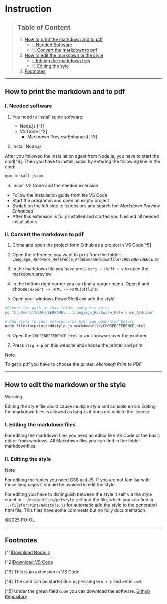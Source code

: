 # Instruction

> ## Table of Content
>
> 1. [How to print the markdown and to pdf](#how-to-print-the-markdown-and-to-pdf)
>    - [I. Needed Software](#I.-needed-software)
>    - [II. Convert the markdown to pdf](#II.-convert-the-markdown-to-pdf)
> 2. [How to edit the markdown or the style](#how-to-edit-the-markdown-or-the-style)
>    - [I. Editing the markdown files](#I.-editing-the-markdown-files)
>    - [II. Editing the syle](#II.-editing-the-style)
> 3. [Footnotes](#footnotes)
>

---

## How to print the markdown and to pdf

### I. Needed software

1. You need to install some software:

    - Node.js [^1]
    - VS Code [^2]
        - Markdown Preview Enhanced [^3]

2. Install Node.js

After you followed the installation agent from Node.js, you have to start the cmd[^4].
Then you have to install jsdom by entering the following line in the cmd:

```bash
npm install jsdom
```

3. Install VS Code and the needed extension

- Follow the installation guide from the VS Code
- Start the programm and open an empty project
- Switch on the left side to extensions and search for: *Markdown Preview Enhanced*
- After this extension is fully installed and started you finished all needed installations

### II. Convert the markdown to pdf

1. Clone and open the project form Github as a project in VS Code[^5]

2. Open the reference you want to print from the folder:
 ``Language_Hardware_Reference_Arduino/markdownfile/CHOSEREFERENCE.md``

3. In the markdown file you have press ``strg + shift + v`` to open the markdown preview

4. In the bottom right corner you can find a burger menu. Open it and choose:
 ``export -> HTML -> HTML(offline)``

5. Open your windows PowerShell and add the style:

```bash
#Choose the path to this folder and press enter
cd "C:\Users\YOUR-USERNAME\...\Language_Hardware_Reference_Arduino" 

# Add style to your reference as html you generated before
node filesforprint/addstyle.js markdownfile/CHOSEREFERENCE.html 
```

6. Open the ``CHOSENREFERENCE.html`` in your browser over the explorer

7. Press ``strg + p`` on this website and choose the printer and print

> [!NOTE]
> To get a pdf you have to choose the printer: *Microsoft Print to PDF*
>

---

## How to edit the markdown or the style

> [!WARNING]
> Editing the style file could cause multiple style and console errors
> Editing the markdown files is allowed as long as it does not violate the license
>

### I. Editing the markdown files

For editing the markdown files you need an editor like VS Code or the basic editor from windows. All Markdown files you can find in the folder markdownfiles.

### II. Editing the style

> [!NOTE]
> For editing the styles you need CSS and JS. If you are not familiar with these languages it should be avoided to edit the style.
>

For editing you have to distinguish between the style it self via the style sheet in ``../designfiles/pdfstyle.pdf`` and the file, which you can find in ``../fileforprint/addstyle.js`` for automatic add the style to the generated html file. This files have some comments but no fully documentation.

©2025 PU-OL

---

## Footnotes

[^1][Download Node.js](https://nodejs.org/en/download)

[^2][Download VS Code](https://code.visualstudio.com/Download)

[^3] This is an extension in VS Code

[^4] The cmd can be startet during pressing ``win + r`` and enter ``cmd``.

[^5] Under the green field ``Code`` you can download the software. [Github Repository](https://github.com/PU-OL/Language_Hardware_Reference_Arduino)
